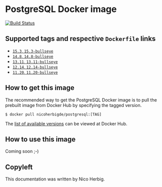 # PostgreSQL Docker image

[![Build Status](https://github.com/nicoherbigio/docker-postgresql/actions/workflows/build-docker-images.yml/badge.svg)](https://github.com/nicoherbigio/docker-postgresql/actions/workflows/build-docker-images.yml)

## Supported tags and respective `Dockerfile` links

 * [`15.3`, `15.3-bullseye`](https://github.com/nicoherbigio/docker-postgresql/blob/main/15.3/debian/default/Dockerfile)
 * [`14.8`, `14.8-bullseye`](https://github.com/nicoherbigio/docker-postgresql/blob/main/14.8/debian/default/Dockerfile)
 * [`13.11`, `13.11-bullseye`](https://github.com/nicoherbigio/docker-postgresql/blob/main/13.11/debian/default/Dockerfile)
 * [`12.14`, `12.14-bullseye`](https://github.com/nicoherbigio/docker-postgresql/blob/main/12.14/debian/default/Dockerfile)
 * [`11.20`, `11.20-bullseye`](https://github.com/nicoherbigio/docker-postgresql/blob/main/11.20/debian/default/Dockerfile)

## How to get this image

The recommended way to get the PostgreSQL Docker image is to pull the prebuilt image from Docker Hub by specifying the tagged version.

```console
$ docker pull nicoherbigde/postgresql:[TAG]
```

The [list of available versions](https://hub.docker.com/r/nicoherbigde/postgresql/tags) can be viewed at Docker Hub.

## How to use this image

Coming soon ;-)

## Copyleft

This documentation was written by Nico Herbig.
